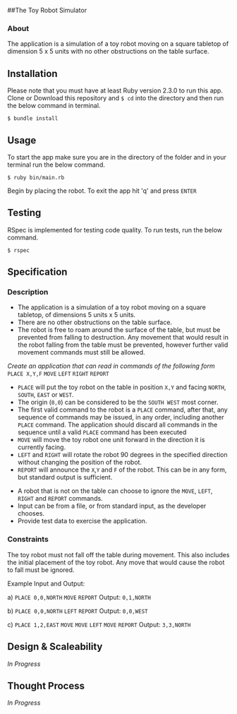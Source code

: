 ##The Toy Robot Simulator

### About

The application is a simulation of a toy robot moving on a square tabletop of dimension 5 x 5 units with no other obstructions on the table surface.

## Installation
Please note that you must have at least Ruby version 2.3.0 to run this app. Clone or Download this repository and `$ cd` into the directory and then run the below command in terminal.
```
$ bundle install
```


## Usage
To start the app make sure you are in the directory of the folder and in your terminal run the below command.
```
$ ruby bin/main.rb
```
Begin by placing the robot. To exit the app hit 'q' and press `ENTER`
## Testing
RSpec is implemented for testing code quality. To run tests, run the below command.
```
$ rspec
```
## Specification

### Description
- The application is a simulation of a toy robot moving on a square tabletop, of dimensions 5 units x 5 units.
- There are no other obstructions on the table surface.
- The robot is free to roam around the surface of the table, but must be prevented from falling to destruction. Any movement
that would result in the robot falling from the table must be prevented, however further valid movement commands must still
be allowed.

*Create an application that can read in commands of the following form*
`PLACE X,Y,F`
`MOVE`
`LEFT`
`RIGHT`
`REPORT`

- `PLACE` will put the toy robot on the table in position `X,Y` and facing `NORTH`, `SOUTH`, `EAST` or `WEST`.
- The origin (`0,0`) can be considered to be the `SOUTH WEST` most corner.
- The first valid command to the robot is a `PLACE` command, after that, any sequence of commands may be issued, in any order, including another `PLACE` command. The application should discard all commands in the sequence until a valid `PLACE` command has been executed
- `MOVE` will move the toy robot one unit forward in the direction it is currently facing.
- `LEFT` and `RIGHT` will rotate the robot 90 degrees in the specified direction without changing the position of the robot.
- `REPORT` will announce the `X`,`Y` and `F` of the robot. This can be in any form, but standard output is sufficient.

<ul>
<li>A robot that is not on the table can choose to ignore the <code>MOVE</code>, <code>LEFT</code>, <code>RIGHT</code> and <code>REPORT</code> commands.</li>
<li>Input can be from a file, or from standard input, as the developer chooses.</li>
<li>Provide test data to exercise the application.</li>
</ul>

### Constraints
The toy robot must not fall off the table during movement. This also includes the initial placement of the toy robot.
Any move that would cause the robot to fall must be ignored.

Example Input and Output:

a)
`PLACE 0,0,NORTH`
`MOVE`
`REPORT`
Output: `0,1,NORTH`

b)
`PLACE 0,0,NORTH`
`LEFT`
`REPORT`
Output: `0,0,WEST`

c)
`PLACE 1,2,EAST`
`MOVE`
`MOVE`
`LEFT`
`MOVE`
`REPORT`
Output: `3,3,NORTH`

## Design & Scaleability

*In Progress*

## Thought Process

*In Progress*

